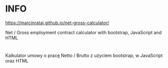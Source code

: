 # INFO
https://marcinrataj.github.io/net-gross-calculator/

Net / Gross employment contract calculator with bootstrap, JavaScript and HTML
#
Kalkulator umowy o pracę Netto / Brutto z użyciem bootstrap, w JavaScript oraz HTML
